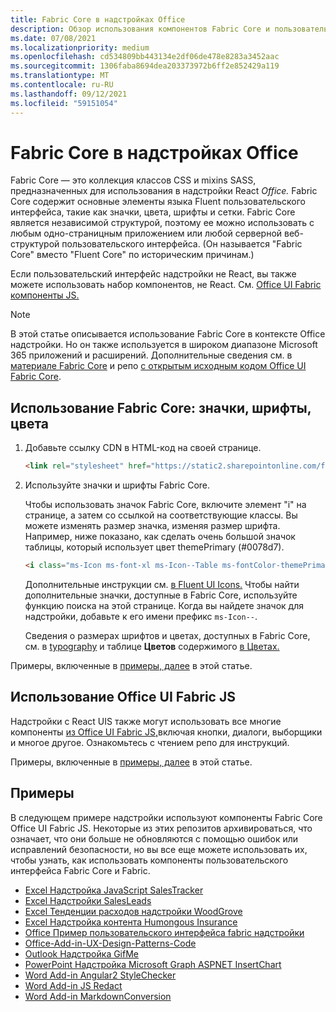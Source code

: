 ```yaml
---
title: Fabric Core в надстройках Office
description: Обзор использования компонентов Fabric Core и пользовательского интерфейса Fabric в Office надстройки.
ms.date: 07/08/2021
ms.localizationpriority: medium
ms.openlocfilehash: cd534809bb443134e2df06de478e8283a3452aac
ms.sourcegitcommit: 1306faba8694dea203373972b6ff2e852429a119
ms.translationtype: MT
ms.contentlocale: ru-RU
ms.lasthandoff: 09/12/2021
ms.locfileid: "59151054"
---
```

# <a name="fabric-core-in-office-add-ins"></a>Fabric Core в надстройках Office

Fabric Core — это коллекция классов CSS и mixins SASS, предназначенных для использования в надстройки React *Office.* Fabric Core содержит основные элементы языка Fluent пользовательского интерфейса, такие как значки, цвета, шрифты и сетки. Fabric Core является независимой структурой, поэтому ее можно использовать с любым одно-страницным приложением или любой серверной веб-структурой пользовательского интерфейса. (Он называется "Fabric Core" вместо "Fluent Core" по историческим причинам.)

Если пользовательский интерфейс надстройки не React, вы также можете использовать набор компонентов, не React. См. [Office UI Fabric компоненты JS.](#use-office-ui-fabric-js-components)

> [!NOTE]
> В этой статье описывается использование Fabric Core в контексте Office надстройки. Но он также используется в широком диапазоне Microsoft 365 приложений и расширений. Дополнительные сведения см. в [материале Fabric Core](https://developer.microsoft.com/fluentui#/get-started/web#fabric-core) и репо [с открытым исходным кодом Office UI Fabric Core](https://github.com/OfficeDev/office-ui-fabric-core).

## <a name="use-fabric-core-icons-fonts-colors"></a>Использование Fabric Core: значки, шрифты, цвета

1. Добавьте ссылку CDN в HTML-код на своей странице.  

    ```html
    <link rel="stylesheet" href="https://static2.sharepointonline.com/files/fabric/office-ui-fabric-core/9.6.1/css/fabric.min.css">
    ```

2. Используйте значки и шрифты Fabric Core.

    Чтобы использовать значок Fabric Core, включите элемент "i" на странице, а затем со ссылкой на соответствующие классы. Вы можете изменять размер значка, изменяя размер шрифта. Например, ниже показано, как сделать очень большой значок таблицы, который использует цвет themePrimary (#0078d7).

    ```html
    <i class="ms-Icon ms-font-xl ms-Icon--Table ms-fontColor-themePrimary"></i>
    ```

    Дополнительные инструкции см. [в Fluent UI Icons.](https://developer.microsoft.com/fluentui#/styles/web/icons) Чтобы найти дополнительные значки, доступные в Fabric Core, используйте функцию поиска на этой странице. Когда вы найдете значок для надстройки, добавьте к его имени префикс `ms-Icon--`.

    Сведения о размерах шрифтов и цветах, доступных в Fabric Core, см. в [typography](https://developer.microsoft.com/fluentui#/styles/web/typography) и таблице **Цветов** содержимого [в Цветах.](https://developer.microsoft.com/fluentui#/styles/web/colors)

Примеры, включенные в [примеры, далее](#samples) в этой статье.

## <a name="use-office-ui-fabric-js-components"></a>Использование Office UI Fabric JS

Надстройки с React UIS также могут использовать все многие компоненты [из Office UI Fabric JS,](https://github.com/OfficeDev/office-ui-fabric-js)включая кнопки, диалоги, выборщики и многое другое. Ознакомьтесь с чтением репо для инструкций.

Примеры, включенные в [примеры, далее](#samples) в этой статье.

## <a name="samples"></a>Примеры

В следующем примере надстройки используют компоненты Fabric Core Office UI Fabric JS. Некоторые из этих репозитов архивироваться, что означает, что они больше не обновляются с помощью ошибок или исправлений безопасности, но вы все еще можете использовать их, чтобы узнать, как использовать компоненты пользовательского интерфейса Fabric Core и Fabric.

- [Excel Надстройка JavaScript SalesTracker](https://github.com/OfficeDev/Excel-Add-in-JavaScript-SalesTracker)
- [Excel Надстройки SalesLeads](https://github.com/OfficeDev/Excel-Add-in-SalesLeads)
- [Excel Тенденции расходов надстройки WoodGrove](https://github.com/OfficeDev/Excel-Add-in-WoodGrove-Expense-Trends)
- [Excel Надстройка контента Humongous Insurance](https://github.com/OfficeDev/Excel-Content-Add-in-Humongous-Insurance)
- [Office Пример пользовательского интерфейса fabric надстройки](https://github.com/OfficeDev/Office-Add-in-Fabric-UI-Sample)
- [Office-Add-in-UX-Design-Patterns-Code](https://github.com/OfficeDev/Office-Add-in-UX-Design-Patterns-Code)
- [Outlook Надстройка GifMe](https://github.com/OfficeDev/Outlook-Add-in-GifMe)
- [PowerPoint Надстройка Microsoft Graph ASPNET InsertChart](https://github.com/OfficeDev/PowerPoint-Add-in-Microsoft-Graph-ASPNET-InsertChart)
- [Word Add-in Angular2 StyleChecker](https://github.com/OfficeDev/Word-Add-in-Angular2-StyleChecker)
- [Word Add-in JS Redact](https://github.com/OfficeDev/Word-Add-in-JS-Redact)
- [Word Add-in MarkdownConversion](https://github.com/OfficeDev/Word-Add-in-MarkdownConversion)
